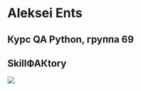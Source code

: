 # Aleksei Ents
## Курс QA Python, группа 69
## SkillФАКtory
![](https://pbs.twimg.com/profile_banners/1102214188443799552/1552096680/1500x500)
